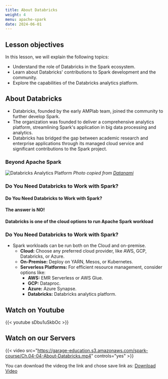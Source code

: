 ```yaml
---
title: About Databricks
weight: 4
menu: apache-spark
date: 2024-06-01
---
```


## Lesson objectives

In this lesson, we will explain the following topics:
- Understand the role of Databricks in the Spark ecosystem.
- Learn about Databricks' contributions to Spark development and the community.
- Explore the capabilities of the Databricks analytics platform.

## About Databricks

- Databricks, founded by the early AMPlab team, joined the community to further develop Spark.
- The organization was founded to deliver a comprehensive analytics platform, streamlining Spark's application in big data processing and analytics.
- Databricks has bridged the gap between academic research and enterprise applications through its managed cloud service and significant contributions to the Spark project.

### Beyond Apache Spark

![Databricks Analytics Platform](../Figures/chapter-04/databricks_data_intelligence.png)
*Photo copied from [Datanami](https://www.datanami.com)*

### Do You Need Databricks to Work with Spark?

#### Do You Need Databricks to Work with Spark?

#### The answer is NO!

#### Databricks is one of the cloud options to run Apache Spark workload

### Do You Need Databricks to Work with Spark?

- Spark workloads can be run both on the Cloud and on-premise.
    - **Cloud:** Choose any preferred cloud provider, like AWS, GCP, Databricks, or Azure.
    - **On-Premise:** Deploy on YARN, Mesos, or Kubernetes.
    - **Serverless Platforms:** For efficient resource management, consider options like:
        - **AWS:** EMR Serverless or AWS Glue.
        - **GCP:** Dataproc.
        - **Azure:** Azure Synapse.
        - **Databricks:** Databricks analytics platform.

## Watch on Youtube

{{< youtube sDbu1uSkbOc >}}

## Watch on our Servers

{{< video src="https://garage-education.s3.amazonaws.com/spark-course/Ch.04-04-About-Databricks.mp4" controls="yes" >}}

You can download the videog the link and chose save link as: [Download Video](https://garage-education.s3.amazonaws.com/spark-course/Ch.04-04-About-Databricks.mp4)
